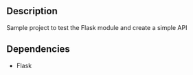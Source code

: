 ## Description
Sample project to test the Flask module and create a simple API

## Dependencies
- Flask
